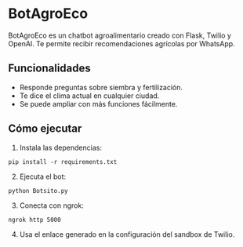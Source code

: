 # BotAgroEco

BotAgroEco es un chatbot agroalimentario creado con Flask, Twilio y OpenAI. Te permite recibir recomendaciones agrícolas por WhatsApp.

## Funcionalidades
- Responde preguntas sobre siembra y fertilización.
- Te dice el clima actual en cualquier ciudad.
- Se puede ampliar con más funciones fácilmente.

## Cómo ejecutar

1. Instala las dependencias:
```
pip install -r requirements.txt
```

2. Ejecuta el bot:
```
python Botsito.py
```

3. Conecta con ngrok:
```
ngrok http 5000
```

4. Usa el enlace generado en la configuración del sandbox de Twilio.
